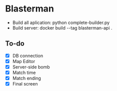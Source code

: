 # Blasterman

* Build all aplication: python complete-builder.py
* Build server: docker build --tag blasterman-api .


## To-do
- [x] DB connection
- [x] Map Editor 
- [x] Server-side bomb
- [x] Match time
- [x] Match ending 
- [X] Final screen